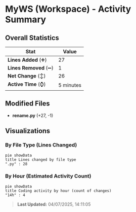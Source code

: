 # MyWS (Workspace) - Activity Summary 

## Overall Statistics

| Stat                   | Value                                                             |
| ---------------------- | ----------------------------------------------------------------- |
| **Lines Added** (➕)   | 27                                          |
| **Lines Removed** (➖) | 1                                        |
| **Net Change** (↕)    | 26                |
| **Active Time** (⌚)   | 5 minutes |


## Modified Files
- **rename.py** (+27, -1)

## Visualizations

### By File Type (Lines Changed)

```mermaid
pie showData
title Lines changed by file type
".py" : 28
```

### By Hour (Estimated Activity Count)

```mermaid
pie showData
title Coding activity by hour (count of changes)
"14h" : 4
```


> **Last Updated:** 04/07/2025, 14:11:05